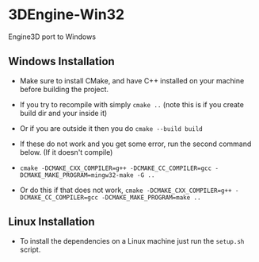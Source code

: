 # 3DEngine-Win32
Engine3D port to Windows


## Windows Installation
* Make sure to install CMake, and have C++ installed on your machine before building the project.

* If you try to recompile with simply `cmake ..` (note this is if you create build dir and your inside it)
* Or if you are outside it then you do `cmake --build build`
* If these do not work and you get some error, run the second command below. (If it doesn't compile)

* `cmake -DCMAKE_CXX_COMPILER=g++ -DCMAKE_CC_COMPILER=gcc -DCMAKE_MAKE_PROGRAM=mingw32-make -G ..`

* Or do this if that does not work, `cmake -DCMAKE_CXX_COMPILER=g++ -DCMAKE_CC_COMPILER=gcc -DCMAKE_MAKE_PROGRAM=make ..`

## Linux Installation
* To install the dependencies on a Linux machine just run the `setup.sh` script.